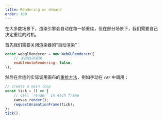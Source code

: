 ```yaml
---
title: Rendering on demand
order: 100
---
```


在大多数场景下，渲染引擎会自动在每一帧重绘，但在部分场景下，我们需要自己决定重绘的时机。

首先我们需要关闭渲染器的“自动渲染”：

```javascript
const webglRenderer = new WebGLRenderer({
    // 关闭自动渲染
    enableAutoRendering: false,
});
```

然后在合适的实际调用画布的[重绘方法](/api/canvas/scenegraph-lifecycle#render)，例如手动在 `rAF` 中调用：

```javascript
// create a main loop
const tick = () => {
    // call `render` in each frame
    canvas.render();
    requestAnimationFrame(tick);
};
tick();
```
